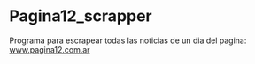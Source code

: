 # Pagina12_scrapper
Programa para escrapear todas las noticias de un dia del pagina: www.pagina12.com.ar
